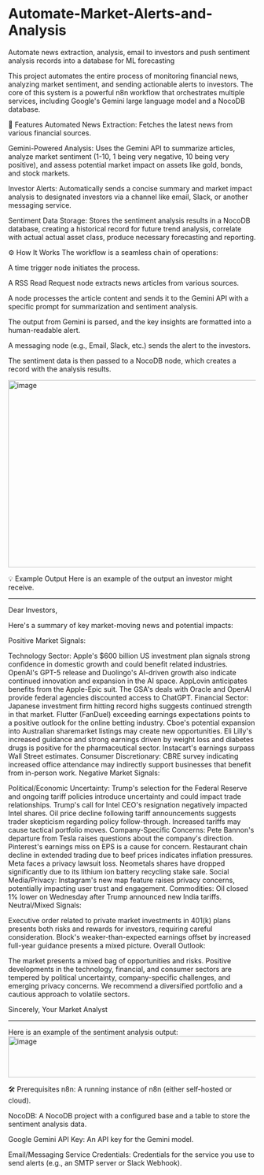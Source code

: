 # Automate-Market-Alerts-and-Analysis
Automate news extraction, analysis, email to investors and push sentiment analysis records into a database for ML forecasting

This project automates the entire process of monitoring financial news, analyzing market sentiment, and sending actionable alerts to investors. The core of this system is a powerful n8n workflow that orchestrates multiple services, including Google's Gemini large language model and a NocoDB database.

🌟 Features
Automated News Extraction: Fetches the latest news from various financial sources.

Gemini-Powered Analysis: Uses the Gemini API to summarize articles, analyze market sentiment (1-10, 1 being very negative, 10 being very positive), and assess potential market impact on assets like gold, bonds, and stock markets.

Investor Alerts: Automatically sends a concise summary and market impact analysis to designated investors via a channel like email, Slack, or another messaging service.

Sentiment Data Storage: Stores the sentiment analysis results in a NocoDB database, creating a historical record for future trend analysis, correlate with actual actual asset class, produce necessary forecasting and reporting.

⚙️ How It Works
The workflow is a seamless chain of operations:

A time trigger node initiates the process.

A RSS Read Request node extracts news articles from various sources.

A node processes the article content and sends it to the Gemini API with a specific prompt for summarization and sentiment analysis.

The output from Gemini is parsed, and the key insights are formatted into a human-readable alert.

A messaging node (e.g., Email, Slack, etc.) sends the alert to the investors.

The sentiment data is then passed to a NocoDB node, which creates a record with the analysis results.

<img width="1401" height="381" alt="image" src="https://github.com/user-attachments/assets/08d0068f-2e7f-4560-82a8-a7686badb4ea" />


💡 Example Output
Here is an example of the output an investor might receive.

****************************************************************************
Dear Investors,

Here's a summary of key market-moving news and potential impacts:

Positive Market Signals:

Technology Sector: Apple's $600 billion US investment plan signals strong confidence in domestic growth and could benefit related industries. OpenAI's GPT-5 release and Duolingo's AI-driven growth also indicate continued innovation and expansion in the AI space. AppLovin anticipates benefits from the Apple-Epic suit. The GSA's deals with Oracle and OpenAI provide federal agencies discounted access to ChatGPT.
Financial Sector: Japanese investment firm hitting record highs suggests continued strength in that market. Flutter (FanDuel) exceeding earnings expectations points to a positive outlook for the online betting industry. Cboe's potential expansion into Australian sharemarket listings may create new opportunities. Eli Lilly's increased guidance and strong earnings driven by weight loss and diabetes drugs is positive for the pharmaceutical sector. Instacart's earnings surpass Wall Street estimates.
Consumer Discretionary: CBRE survey indicating increased office attendance may indirectly support businesses that benefit from in-person work.
Negative Market Signals:

Political/Economic Uncertainty: Trump's selection for the Federal Reserve and ongoing tariff policies introduce uncertainty and could impact trade relationships. Trump's call for Intel CEO's resignation negatively impacted Intel shares. Oil price decline following tariff announcements suggests trader skepticism regarding policy follow-through. Increased tariffs may cause tactical portfolio moves.
Company-Specific Concerns: Pete Bannon's departure from Tesla raises questions about the company's direction. Pinterest's earnings miss on EPS is a cause for concern. Restaurant chain decline in extended trading due to beef prices indicates inflation pressures. Meta faces a privacy lawsuit loss. Neometals shares have dropped significantly due to its lithium ion battery recycling stake sale.
Social Media/Privacy: Instagram's new map feature raises privacy concerns, potentially impacting user trust and engagement.
Commodities: Oil closed 1% lower on Wednesday after Trump announced new India tariffs.
Neutral/Mixed Signals:

Executive order related to private market investments in 401(k) plans presents both risks and rewards for investors, requiring careful consideration.
Block's weaker-than-expected earnings offset by increased full-year guidance presents a mixed picture.
Overall Outlook:

The market presents a mixed bag of opportunities and risks. Positive developments in the technology, financial, and consumer sectors are tempered by political uncertainty, company-specific challenges, and emerging privacy concerns. We recommend a diversified portfolio and a cautious approach to volatile sectors.

Sincerely,
Your Market Analyst

****************************************************************************************
Here is an example of the sentiment analysis output:
<img width="1128" height="84" alt="image" src="https://github.com/user-attachments/assets/61a87367-b99d-4875-9f18-670031eee979" />


🛠️ Prerequisites
n8n: A running instance of n8n (either self-hosted or cloud).

NocoDB: A NocoDB project with a configured base and a table to store the sentiment analysis data.

Google Gemini API Key: An API key for the Gemini model.

Email/Messaging Service Credentials: Credentials for the service you use to send alerts (e.g., an SMTP server or Slack Webhook).
